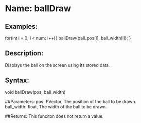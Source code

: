 # Name: ballDraw

## Examples:
for(int i = 0; i < num; i++){
    ballDraw(ball_pos[i], ball_width[i]);
}

## Description:
Displays the ball on the screen using its stored data.

## Syntax:
void ballDraw(pos, ball_width)

##Parameters: 
pos: 		PVector, The position of the ball to be drawn.
ball_width: 	float, The width of the ball to be drawn.

##Returns:
This funciton does not return a value.
